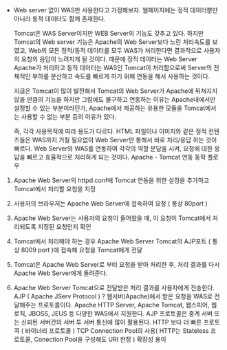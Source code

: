 * Web server 없이  WAS만 사용한다고 가정해보자.
  웹페이지에는 정적 데이터뿐만 아니라 동적 데이터도 함께 존재한다.
  
  Tomcat은 WAS Server이지만 WEB Server의 기능도 갖추고 있다.
  하지만 Tomcat의 Web server 기능은 Apache의 Web Server보다 느린 처리속도를 보였고, 
  Web의 모든 정적/동적 데이터를 모두 WAS가 처리한다면 결과적으로 사용자의 요청의 응답이 느려지게 될 것이다.
  때문에 정적 데이터는 Web Server Apache가 처리하고 동적 데이터는 WAS인 Tomcat이 
  처리함으로써 Server의 전체적인 부하를 분산하고 속도를 빠르게 하기 위해 연동을 해서 사용하는 것이다.
  
  지금은 Tomcat이 많이 발전해서 Tomcat의 Web Server가 Apache에 뒤쳐지지 않을 만큼의 기능을 하지만 
  그럼에도 불구하고 연동하는 이유는 Apache내에서만 설정할 수 있는 부분이라던가, 
  Apache에서 제공하는 유용한 모듈을 Tomcat에서는 사용할 수 없는 부분 등의 이유가 있다.
  
  즉, 각각 사용목적에 따라 용도가 다르다.
  HTML 파일이나 이미지와 같은 정적 컨텐츠들은 WAS까지 거칠 필요없이 Web Server만 
  통해서 바로 처리/응답 하는 것이 빠르다.
  Web Server와 WAS를 연동하여 각각의 역할 분담을 시켜, 
  요청에 대한 응답을 빠르고 효율적으로 처리하게 되는 것이다.
Apache - Tomcat 연동 동작 플로우
1. Apache Web Server의 httpd.conf에 Tomcat 연동을 위한 설정을 추가하고 
   Tomcat에서 처리할 요청을 지정

2. 사용자의 브라우저는 Apache Web Server에 접속하여 요청 ( 통상 80port )

3. Apache Web Server는 사용자의 요청이 들어왔을 때,
   이 요청이 Tomcat에서 처리되도록 지정된 요청인지 확인

4. Tomcat에서 처리해야 하는 경우 Apache Web Server Tomcat의 AJP포트 
   ( 통상 8009 port )에 접속해 요청을 Tomcat에게 전달

5. Tomcat은 Apache Web Server로 부터 요청을 받아 처리한 후, 
   처리 결과를 다시 Apache Web Server에게 돌려준다.

6. Apache Web Server Tomcat으로 전달받은 처리 결과를 사용자에게 전송한다.
AJP ( Apache JServ Protocol ) ?
웹서버(Apache)에서 받은 요청을 WAS로 전달해주는 프로토콜이다.
Apache HTTP Server, Apache Tomcat, 웹스피어, 웹 로직, JBOSS, JEUS 등 다양한 WAS에서 지원한다.
AJP 프로토콜은 중계 서버 또는 신뢰된 서버간의 서버 투 서버 통신에 많이 활용된다.
HTTP 보다 더 빠른 프로토콕 ( 바이너리 프로토콜 )
TCP Connection Pool의 사용( HTTP는 Stateless 프로토콜, Conection Pool을 구성해도 URI 한정 )
확장성 용이
